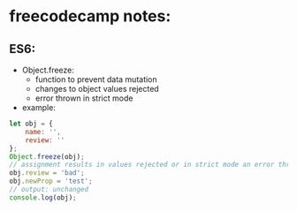 # freecodecamp notes:
## ES6:

- Object.freeze:
    - function to prevent data mutation
    - changes to object values rejected
    - error thrown in strict mode
- example:
```Javascript
let obj = {
    name: '',
    review: ''
};
Object.freeze(obj);
// assignment results in values rejected or in strict mode an error thrown
obj.review = 'bad';
obj.newProp = 'test';
// output: unchanged 
console.log(obj);
```